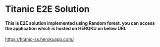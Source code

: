 # Titanic E2E Solution

#### This is E2E solution implemented using Random forest. you can access the application which is hosted on HEROKU on below URL
https://titanic-ss.herokuapp.com/
